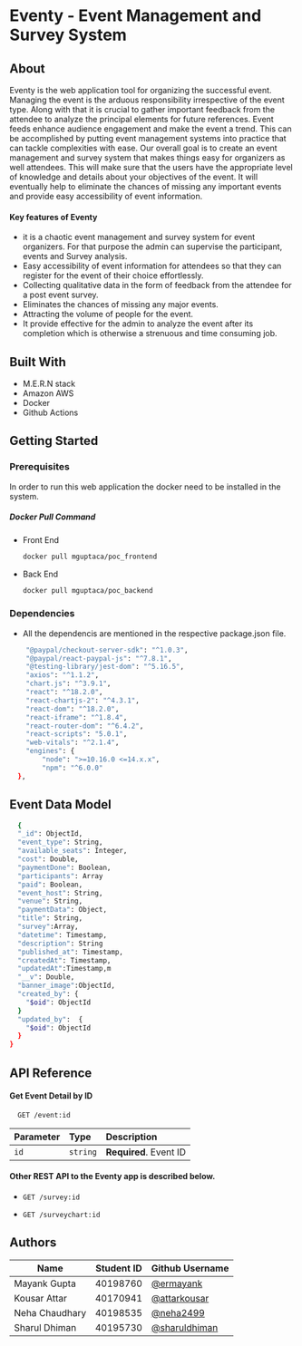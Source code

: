 
# Eventy - Event Management and Survey System


## About

Eventy is the web application tool for organizing the successful event. Managing the event is the arduous responsibility irrespective of the event type. Along with that it is crucial to gather important feedback from the attendee to analyze the principal elements for future references. Event feeds enhance audience engagement and make the event a trend. This can be accomplished by putting event management systems into practice that can tackle complexities with ease. Our overall goal is to create an event management and survey system that makes things easy for organizers as well attendees. This will make sure that the users have the appropriate level of knowledge and details about your objectives of the event. It will eventually help to eliminate the chances of missing any important events and provide easy accessibility of event information.

#### Key features of Eventy

- it is a chaotic event management and survey system for event organizers. For that purpose the admin can supervise the participant, events and Survey analysis.
- Easy accessibility of event information for attendees so that they can register for the event of their choice effortlessly.
- Collecting qualitative data in the form of feedback from the attendee for a post event survey.
- Eliminates the chances of missing any major events.
- Attracting the volume of people for the event.
- It provide effective for the admin to analyze the event after its completion which is otherwise a strenuous and time consuming job.

## Built With

- M.E.R.N stack
- Amazon AWS
- Docker
- Github Actions

## Getting Started

### Prerequisites

In order to run this web application the docker need to be installed in the system.

##### Docker Pull Command
   - Front End 
        ```bash
        docker pull mguptaca/poc_frontend
        ```

  - Back End
     ```bash
    docker pull mguptaca/poc_backend
    ```

### Dependencies

- All the dependencis are mentioned in the respective package.json file.

```bash
    "@paypal/checkout-server-sdk": "^1.0.3",
    "@paypal/react-paypal-js": "^7.8.1",
    "@testing-library/jest-dom": "^5.16.5",
    "axios": "^1.1.2",
    "chart.js": "^3.9.1",
    "react": "^18.2.0",
    "react-chartjs-2": "^4.3.1",
    "react-dom": "^18.2.0",
    "react-iframe": "^1.8.4",
    "react-router-dom": "^6.4.2",
    "react-scripts": "5.0.1",
    "web-vitals": "^2.1.4",
    "engines": {
        "node": ">=10.16.0 <=14.x.x",
        "npm": "^6.0.0"
  },
```


## Event Data Model

```bash
  {
  "_id": ObjectId,
  "event_type": String,
  "available_seats": Integer,
  "cost": Double,
  "paymentDone": Boolean,
  "participants": Array
  "paid": Boolean,
  "event_host": String,
  "venue": String,
  "paymentData": Object,
  "title": String,
  "survey":Array,
  "datetime": Timestamp,
  "description": String
  "published_at": Timestamp,
  "createdAt": Timestamp,
  "updatedAt":Timestamp,m
  "__v": Double,
  "banner_image":ObjectId,
  "created_by": {
    "$oid": ObjectId
  }
  "updated_by":  {
    "$oid": ObjectId
  }
}
```

## API Reference


#### Get Event Detail by ID

```http
  GET /event:id
```

| Parameter | Type     | Description                |
| :-------- | :------- | :------------------------- |
| `id` | `string` | **Required**. Event ID |


#### Other REST API to the Eventy app is described below.

- ```http
  GET /survey:id
    ```
- ```http
  GET /surveychart:id
    ```

## Authors


| Name           | Student ID | Github Username                                      |
| -------------- | ---------- | ---------------------------------------------------- |
| Mayank Gupta   | 40198760   | [@ermayank](https://www.github.com/ermayank)         |
| Kousar Attar   | 40170941   | [@attarkousar](https://www.github.com/attarkousar)   |
| Neha Chaudhary | 40198535   | [@neha2499](https://www.github.com/neha2499)         |
| Sharul Dhiman  | 40195730   | [@sharuldhiman](https://www.github.com/sharuldhiman) |
